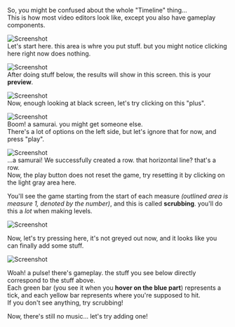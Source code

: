 So, you might be confused about the whole "Timeline" thing...  
This is how most video editors look like, except you also have gameplay components.

![Screenshot](/rdtutorial/public/images/basics/basics_1.jpg)  
Let's start here. this area is whre you put stuff. but you might notice clicking here right now does nothing.

![Screenshot](/rdtutorial/public/images/basics/basics_2.jpg)  
After doing stuff below, the results will show in this screen. this is your <b style="--d:0">p</b><b style="--d:1">r</b><b style="--d:2">e</b><b style="--d:3">v</b><b style="--d:4">i</b><b style="--d:5">e</b><b style="--d:6">w</b>.

![Screenshot](/rdtutorial/public/images/basics/basics_3.jpg)  
Now, enough looking at black screen, let's try clicking on this "plus".

![Screenshot](/rdtutorial/public/images/basics/basics_4.jpg)  
Boom! a samurai. you might get someone else.  
There's a lot of options on the left side, but let's ignore that for now, and press "play".

![Screenshot](/rdtutorial/public/images/basics/basics_5.jpg)  
...a samurai! We successfully created a row. that horizontal line? that's a row.  
Now, the play button does not reset the game, try resetting it by clicking on the light gray area here.

You'll see the game starting from the start of each measure *(outlined area is measure 1, denoted by the number)*, and this is called <b style="--d:0">s</b><b style="--d:1">c</b><b style="--d:2">r</b><b style="--d:3">u</b><b style="--d:4">b</b><b style="--d:5">b</b><b style="--d:6">i</b><b style="--d:7">n</b><b style="--d:8">g</b>. you'll do this a *lot* when making levels.

![Screenshot](/rdtutorial/public/images/basics/basics_6.jpg)  

Now, let's try pressing here, it's not greyed out now, and it looks like you can finally add some stuff.

![Screenshot](/rdtutorial/public/images/basics/basics_7.jpg)  

Woah! a pulse! there's gameplay. the stuff you see below directly correspond to the stuff above.  
Each green bar (you see it when you <b style="--d:0">h</b><b style="--d:1">o</b><b style="--d:2">v</b><b style="--d:3">e</b><b style="--d:4">r</b><b style="--d:5"> </b><b style="--d:6">o</b><b style="--d:7">n</b><b style="--d:8"> </b><b style="--d:9">t</b><b style="--d:10">h</b><b style="--d:11">e</b><b style="--d:12"> </b><b style="--d:13">b</b><b style="--d:14">l</b><b style="--d:15">u</b><b style="--d:16">e</b><b style="--d:17"> </b><b style="--d:18">p</b><b style="--d:19">a</b><b style="--d:20">r</b><b style="--d:21">t</b>) represents a tick, and each yellow bar represents where you're supposed to hit.  
If you don't see anything, try scrubbing!

Now, there's still no music... let's try adding one!    